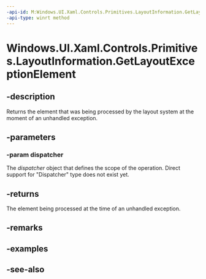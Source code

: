 ```yaml
---
-api-id: M:Windows.UI.Xaml.Controls.Primitives.LayoutInformation.GetLayoutExceptionElement(System.Object)
-api-type: winrt method
---
```


<!-- Method syntax
public Windows.UI.Xaml.UIElement GetLayoutExceptionElement(System.Object dispatcher)
-->

# Windows.UI.Xaml.Controls.Primitives.LayoutInformation.GetLayoutExceptionElement

## -description
Returns the element that was being processed by the layout system at the moment of an unhandled exception.



## -parameters
### -param dispatcher
The *dispatcher* object that defines the scope of the operation. Direct support for "Dispatcher" type does not exist yet.

## -returns
The element being processed at the time of an unhandled exception.

## -remarks

## -examples

## -see-also
